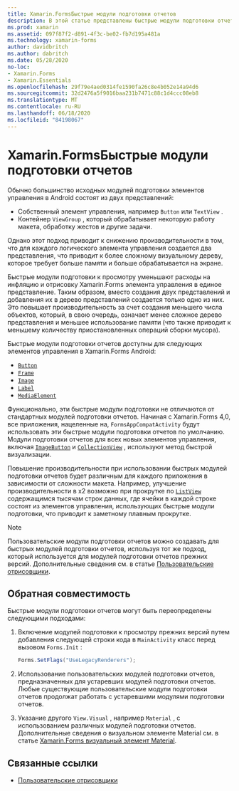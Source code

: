 ```yaml
---
title: Xamarin.FormsБыстрые модули подготовки отчетов
description: В этой статье представлены быстрые модули подготовки отчетов, которые уменьшают затраты на инфляцию и отрисовку Xamarin.Forms элемента управления в Android путем преобразования итоговой иерархии собственных элементов управления.
ms.prod: xamarin
ms.assetid: 097f87f2-d891-4f3c-be02-fb7d195a481a
ms.technology: xamarin-forms
author: davidbritch
ms.author: dabritch
ms.date: 05/28/2020
no-loc:
- Xamarin.Forms
- Xamarin.Essentials
ms.openlocfilehash: 29f79e4aed0314fe1590fa26c8e4b052e14a94d6
ms.sourcegitcommit: 32d2476a5f9016baa231b7471c88c1d4ccc08eb8
ms.translationtype: MT
ms.contentlocale: ru-RU
ms.lasthandoff: 06/18/2020
ms.locfileid: "84198067"
---
```

# <a name="xamarinforms-fast-renderers"></a>Xamarin.FormsБыстрые модули подготовки отчетов

Обычно большинство исходных модулей подготовки элементов управления в Android состоят из двух представлений:

- Собственный элемент управления, например `Button` или `TextView` .
- Контейнер `ViewGroup` , который обрабатывает некоторую работу макета, обработку жестов и другие задачи.

Однако этот подход приводит к снижению производительности в том, что для каждого логического элемента управления создается два представления, что приводит к более сложному визуальному дереву, которое требует больше памяти и больше обрабатывается на экране.

Быстрые модули подготовки к просмотру уменьшают расходы на инфляцию и отрисовку Xamarin.Forms элемента управления в единое представление. Таким образом, вместо создания двух представлений и добавления их в дерево представлений создается только одно из них. Это повышает производительность за счет создания меньшего числа объектов, который, в свою очередь, означает менее сложное дерево представления и меньшее использование памяти (что также приводит к меньшему количеству приостановленных операций сборки мусора).

Быстрые модули подготовки отчетов доступны для следующих элементов управления в Xamarin.Forms Android:

- [`Button`](xref:Xamarin.Forms.Button)
- [`Frame`](xref:Xamarin.Forms.Frame)
- [`Image`](xref:Xamarin.Forms.Image)
- [`Label`](xref:Xamarin.Forms.Label)
- [`MediaElement`](xref:Xamarin.Forms.MediaElement)

Функционально, эти быстрые модули подготовки не отличаются от стандартных модулей подготовки отчетов. Начиная с Xamarin.Forms 4,0, все приложения, нацеленные на, `FormsAppCompatActivity` будут использовать эти быстрые модули подготовки отчетов по умолчанию. Модули подготовки отчетов для всех новых элементов управления, включая [`ImageButton`](xref:Xamarin.Forms.ImageButton) и [`CollectionView`](xref:Xamarin.Forms.CollectionView) , используют метод быстрой визуализации.

Повышение производительности при использовании быстрых модулей подготовки отчетов будет различным для каждого приложения в зависимости от сложности макета. Например, улучшение производительности в x2 возможно при прокрутке по [`ListView`](xref:Xamarin.Forms.ListView) содержащимся тысячам строк данных, где ячейки в каждой строке состоят из элементов управления, использующих быстрые модули подготовки, что приводит к заметному плавным прокрутке.

> [!NOTE]
> Пользовательские модули подготовки отчетов можно создавать для быстрых модулей подготовки отчетов, используя тот же подход, который используется для модулей подготовки отчетов прежних версий. Дополнительные сведения см. в статье [Пользовательские отрисовщики](~/xamarin-forms/app-fundamentals/custom-renderer/index.md).

## <a name="backwards-compatibility"></a>Обратная совместимость

Быстрые модули подготовки отчетов могут быть переопределены следующими подходами:

1. Включение модулей подготовки к просмотру прежних версий путем добавления следующей строки кода в `MainActivity` класс перед вызовом `Forms.Init` :

    ```csharp
    Forms.SetFlags("UseLegacyRenderers");
    ```

1. Использование пользовательских модулей подготовки отчетов, предназначенных для устаревших модулей подготовки отчетов. Любые существующие пользовательские модули подготовки отчетов продолжат работать с устаревшими модулями подготовки отчетов.
1. Указание другого `View.Visual` , например `Material` , с использованием различных модулей подготовки отчетов. Дополнительные сведения о визуальном элементе Material см. в статье [ Xamarin.Forms визуальный элемент Material](~/xamarin-forms/user-interface/visual/material-visual.md).

## <a name="related-links"></a>Связанные ссылки

- [Пользовательские отрисовщики](~/xamarin-forms/app-fundamentals/custom-renderer/index.md)

